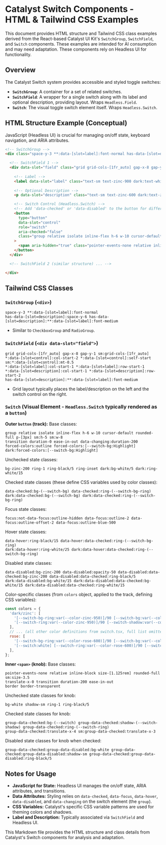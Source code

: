 # Catalyst Switch Components - HTML & Tailwind CSS Examples

This document provides HTML structure and Tailwind CSS class examples derived from the React-based Catalyst UI Kit's `SwitchGroup`, `SwitchField`, and `Switch` components. These examples are intended for AI consumption and may need adaptation. These components rely on Headless UI for functionality.

## Overview

The Catalyst Switch system provides accessible and styled toggle switches:
- **`SwitchGroup`**: A container for a set of related switches.
- **`SwitchField`**: A wrapper for a single switch along with its label and optional description, providing layout. Wraps `Headless.Field`.
- **`Switch`**: The visual toggle switch element itself. Wraps `Headless.Switch`.

## HTML Structure Example (Conceptual)

JavaScript (Headless UI) is crucial for managing on/off state, keyboard navigation, and ARIA attributes.

```html
<!-- SwitchGroup -->
<div class="space-y-3 **:data-[slot=label]:font-normal has-data-[slot=description]:space-y-6 has-data-[slot=description]:**:data-[slot=label]:font-medium">

  <!-- SwitchField 1 -->
  <div data-slot="field" class="grid grid-cols-[1fr_auto] gap-x-8 gap-y-1 sm:grid-cols-[1fr_auto] *:data-[slot=control]:col-start-2 *:data-[slot=control]:self-start sm:*:data-[slot=control]:mt-0.5 *:data-[slot=label]:col-start-1 *:data-[slot=label]:row-start-1 *:data-[slot=description]:col-start-1 *:data-[slot=description]:row-start-2 has-data-[slot=description]:**:data-[slot=label]:font-medium">
    
    <!-- Label -->
    <label data-slot="label" class="text-sm text-zinc-900 dark:text-white cursor-pointer">Enable Feature</label>
    
    <!-- Optional Description -->
    <p data-slot="description" class="text-sm text-zinc-600 dark:text-zinc-400">Turn this feature on or off.</p>

    <!-- Switch Control (Headless.Switch) -->
    <!-- Add 'data-checked' or 'data-disabled' to the button for different states -->
    <button 
      type="button" 
      data-slot="control" 
      role="switch" 
      aria-checked="false" 
      class="group relative isolate inline-flex h-6 w-10 cursor-default rounded-full p-[3px] sm:h-5 sm:w-8 transition duration-0 ease-in-out data-changing:duration-200 forced-colors:outline forced-colors:[--switch-bg:Highlight] dark:forced-colors:[--switch-bg:Highlight] bg-zinc-200 ring-1 ring-black/5 ring-inset dark:bg-white/5 dark:ring-white/15 ... (color classes) ..."
    >
      <span aria-hidden="true" class="pointer-events-none relative inline-block size-[1.125rem] rounded-full sm:size-3.5 translate-x-0 transition duration-200 ease-in-out border border-transparent bg-white shadow-sm ring-1 ring-black/5 group-data-checked:bg-[var(--switch)] group-data-checked:shadow-[var(--switch-shadow)] group-data-checked:ring-[var(--switch-ring)] group-data-checked:translate-x-4 sm:group-data-checked:translate-x-3 ..."></span>
    </button>
  </div>

  <!-- SwitchField 2 (similar structure) ... -->

</div>
```

## Tailwind CSS Classes

### `SwitchGroup` (`<div>`)
```plaintext
space-y-3 **:data-[slot=label]:font-normal
has-data-[slot=description]:space-y-6 has-data-[slot=description]:**:data-[slot=label]:font-medium
```
- Similar to `CheckboxGroup` and `RadioGroup`.

### `SwitchField` (`<div data-slot="field">`)
```plaintext
grid grid-cols-[1fr_auto] gap-x-8 gap-y-1 sm:grid-cols-[1fr_auto]
*:data-[slot=control]:col-start-2 *:data-[slot=control]:self-start sm:*:data-[slot=control]:mt-0.5
*:data-[slot=label]:col-start-1 *:data-[slot=label]:row-start-1
*:data-[slot=description]:col-start-1 *:data-[slot=description]:row-start-2
has-data-[slot=description]:**:data-[slot=label]:font-medium
```
- Grid layout typically places the label/description on the left and the switch control on the right.

### `Switch` (Visual Element - `Headless.Switch` typically rendered as a `button`)
**Outer `button` (track):**
Base classes:
```plaintext
group relative isolate inline-flex h-6 w-10 cursor-default rounded-full p-[3px] sm:h-5 sm:w-8
transition duration-0 ease-in-out data-changing:duration-200
forced-colors:outline forced-colors:[--switch-bg:Highlight] dark:forced-colors:[--switch-bg:Highlight]
```
Unchecked state classes:
```plaintext
bg-zinc-200 ring-1 ring-black/5 ring-inset dark:bg-white/5 dark:ring-white/15
```
Checked state classes (these define CSS variables used by color classes):
```plaintext
data-checked:bg-(--switch-bg) data-checked:ring-(--switch-bg-ring) dark:data-checked:bg-(--switch-bg) dark:data-checked:ring-(--switch-bg-ring)
```
Focus state classes:
```plaintext
focus:not-data-focus:outline-hidden data-focus:outline-2 data-focus:outline-offset-2 data-focus:outline-blue-500
```
Hover state classes:
```plaintext
data-hover:ring-black/15 data-hover:data-checked:ring-(--switch-bg-ring)
dark:data-hover:ring-white/25 dark:data-hover:data-checked:ring-(--switch-bg-ring)
```
Disabled state classes:
```plaintext
data-disabled:bg-zinc-200 data-disabled:opacity-50 data-disabled:data-checked:bg-zinc-200 data-disabled:data-checked:ring-black/5
dark:data-disabled:bg-white/15 dark:data-disabled:data-checked:bg-white/15 dark:data-disabled:data-checked:ring-white/15
```
Color-specific classes (from `colors` object, applied to the track, defining CSS variables):
```javascript
const colors = {
  'dark/zinc': [
    '[--switch-bg-ring:var(--color-zinc-950)]/90 [--switch-bg:var(--color-zinc-900)] dark:[--switch-bg-ring:transparent] dark:[--switch-bg:var(--color-white)]/25',
    '[--switch-ring:var(--color-zinc-950)]/90 [--switch-shadow:var(--color-black)]/10 [--switch:white] dark:[--switch-ring:var(--color-zinc-700)]/90',
  ],
  // ... (all other color definitions from switch.tsx, full list omitted for brevity)
  rose: [
    '[--switch-bg-ring:var(--color-rose-600)]/90 [--switch-bg:var(--color-rose-500)] dark:[--switch-bg-ring:transparent]',
    '[--switch:white] [--switch-ring:var(--color-rose-600)]/90 [--switch-shadow:var(--color-rose-900)]/20',
  ],
};
```

**Inner `<span>` (knob):**
Base classes:
```plaintext
pointer-events-none relative inline-block size-[1.125rem] rounded-full sm:size-3.5
translate-x-0 transition duration-200 ease-in-out
border border-transparent
```
Unchecked state classes for knob:
```plaintext
bg-white shadow-sm ring-1 ring-black/5
```
Checked state classes for knob:
```plaintext
group-data-checked:bg-(--switch) group-data-checked:shadow-(--switch-shadow) group-data-checked:ring-(--switch-ring)
group-data-checked:translate-x-4 sm:group-data-checked:translate-x-3
```
Disabled state classes for knob when checked:
```plaintext
group-data-checked:group-data-disabled:bg-white group-data-checked:group-data-disabled:shadow-sm group-data-checked:group-data-disabled:ring-black/5
```

## Notes for Usage
*   **JavaScript for State:** Headless UI manages the on/off state, ARIA attributes, and transitions.
*   **Data Attributes:** Styling relies on `data-checked`, `data-focus`, `data-hover`, `data-disabled`, and `data-changing` on the switch element (the `group`).
*   **CSS Variables:** Catalyst's specific CSS variable patterns are used for theming colors and shadows.
*   **Label and Description:** Typically associated via `SwitchField` and Headless UI.

This Markdown file provides the HTML structure and class details from Catalyst's Switch components for analysis and adaptation.
